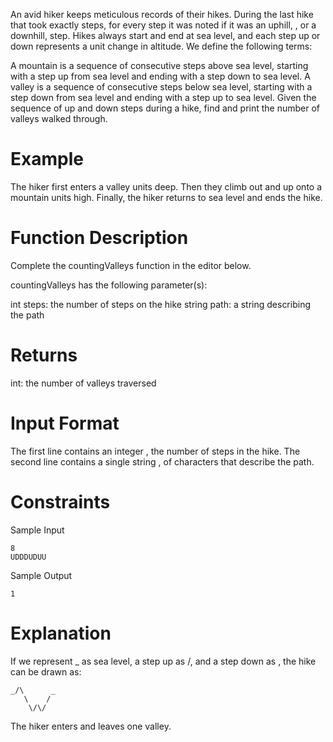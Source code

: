 An avid hiker keeps meticulous records of their hikes. During the last hike that took exactly  steps, for every step it was noted if it was an uphill, , or a downhill,  step. Hikes always start and end at sea level, and each step up or down represents a  unit change in altitude. We define the following terms:

A mountain is a sequence of consecutive steps above sea level, starting with a step up from sea level and ending with a step down to sea level.
A valley is a sequence of consecutive steps below sea level, starting with a step down from sea level and ending with a step up to sea level.
Given the sequence of up and down steps during a hike, find and print the number of valleys walked through.

# Example

The hiker first enters a valley  units deep. Then they climb out and up onto a mountain  units high. Finally, the hiker returns to sea level and ends the hike.

# Function Description

Complete the countingValleys function in the editor below.

countingValleys has the following parameter(s):

int steps: the number of steps on the hike
string path: a string describing the path

# Returns

int: the number of valleys traversed

# Input Format

The first line contains an integer , the number of steps in the hike.
The second line contains a single string , of  characters that describe the path.

# Constraints

Sample Input

```
8
UDDDUDUU
```

Sample Output

```
1
```

# Explanation

If we represent _ as sea level, a step up as /, and a step down as \, the hike can be drawn as:

```
_/\      _
   \    /
    \/\/
```

The hiker enters and leaves one valley.
